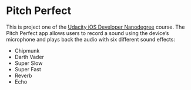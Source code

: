 # Pitch Perfect

This is project one of the [Udacity iOS Developer Nanodegree](https://www.udacity.com/course/ios-developer-nanodegree--nd003) course. The Pitch Perfect app allows users to record a sound using the device’s microphone and plays back the audio with six different sound effects:

* Chipmunk
* Darth Vader
* Super Slow
* Super Fast
* Reverb
* Echo